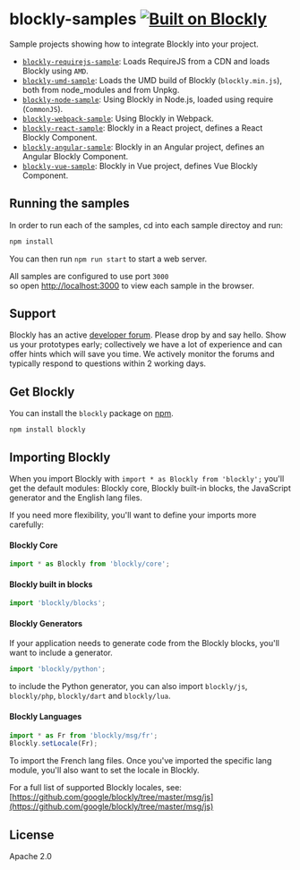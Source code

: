 # blockly-samples [![Built on Blockly](https://tinyurl.com/built-on-blockly)](https://github.com/google/blockly)

Sample projects showing how to integrate Blockly into your project.
- [``blockly-requirejs-sample``](blockly-requirejs/README.md): Loads RequireJS from a CDN and loads Blockly using ``AMD``.
- [``blockly-umd-sample``](blockly-umd/README.md): Loads the UMD build of Blockly (``blockly.min.js``), both from node_modules and from Unpkg.
- [``blockly-node-sample``](blockly-node/README.md): Using Blockly in Node.js, loaded using require (``CommonJS``).
- [``blockly-webpack-sample``](blockly-webpack/README.md): Using Blockly in Webpack.
- [``blockly-react-sample``](blockly-react/README.md): Blockly in a React project, defines a React Blockly Component.
- [``blockly-angular-sample``](blockly-angular/README.md): Blockly in an Angular project, defines an Angular Blockly Component.
- [``blockly-vue-sample``](blockly-vue/README.md): Blockly in Vue project, defines Vue Blockly Component.

## Running the samples

In order to run each of the samples, cd into each sample directoy and run: 
```bash
npm install
```

You can then run ``npm run start`` to start a web server. 

All samples are configured to use port ``3000``<br/>
so open [http://localhost:3000](http://localhost:3000) to view each sample in the browser.

## Support

Blockly has an active [developer forum](https://groups.google.com/forum/#!forum/blockly). Please drop by and say hello. Show us your prototypes early; collectively we have a lot of experience and can offer hints which will save you time. We actively monitor the forums and typically respond to questions within 2 working days.

## Get Blockly

You can install the ``blockly`` package on [npm](https://www.npmjs.com/package/blockly).

```
npm install blockly
```


## Importing Blockly

When you import Blockly with ``import * as Blockly from 'blockly';`` you'll get the default modules:
Blockly core, Blockly built-in blocks, the JavaScript generator and the English lang files. 

If you need more flexibility, you'll want to define your imports more carefully: 

#### Blockly Core

```js
import * as Blockly from 'blockly/core';
```

#### Blockly built in blocks

```js
import 'blockly/blocks';
```

#### Blockly Generators
If your application needs to generate code from the Blockly blocks, you'll want to include a generator.

```js
import 'blockly/python';
```
to include the Python generator, you can also import ``blockly/js``, ``blockly/php``, ``blockly/dart`` and ``blockly/lua``.

#### Blockly Languages

```js
import * as Fr from 'blockly/msg/fr';
Blockly.setLocale(Fr);
```

To import the French lang files. Once you've imported the specific lang module, you'll also want to set the locale in Blockly.

For a full list of supported Blockly locales, see: [https://github.com/google/blockly/tree/master/msg/js](https://github.com/google/blockly/tree/master/msg/js)

## License

Apache 2.0
